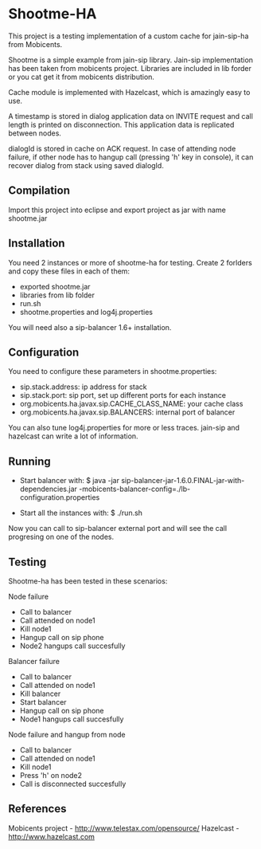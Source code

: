 Shootme-HA
==========
This project is a testing implementation of a custom cache for jain-sip-ha from Mobicents. 

Shootme is a simple example from jain-sip library. Jain-sip implementation has been taken from mobicents project. Libraries are included in lib forder or you cat get it from mobicents distribution.

Cache module is implemented with Hazelcast, which is amazingly easy to use.

A timestamp is stored in dialog application data on INVITE request and call length is printed on disconnection. This application data is replicated between nodes.

dialogId is stored in cache on ACK request. In case of attending node failure, if other node has to hangup call (pressing 'h' key in console), it can recover dialog from stack using saved dialogId.


Compilation
-----------
Import this project into eclipse and export project as jar with name shootme.jar


Installation
------------
You need 2 instances or more of shootme-ha for testing. Create 2 forlders and copy these files in each of them:
* exported shootme.jar
* libraries from lib folder
* run.sh
* shootme.properties and log4j.properties

You will need also a sip-balancer 1.6+ installation.

Configuration
-------------
You need to configure these parameters in shootme.properties:
* sip.stack.address: ip address for stack
* sip.stack.port: sip port, set up different ports for each instance
* org.mobicents.ha.javax.sip.CACHE_CLASS_NAME: your cache class
* org.mobicents.ha.javax.sip.BALANCERS: internal port of balancer


You can also tune log4j.properties for more or less traces. jain-sip and hazelcast can write a lot of information.

Running
-------
* Start balancer with:
<balancer-path>$ java -jar sip-balancer-jar-1.6.0.FINAL-jar-with-dependencies.jar -mobicents-balancer-config=./lb-configuration.properties

* Start all the instances with:
<nodeX-path>$ ./run.sh

Now you can call to sip-balancer external port and will see the call progresing on one of the nodes.

Testing
-------
Shootme-ha has been tested in these scenarios:

Node failure
* Call to balancer
* Call attended on node1
* Kill node1
* Hangup call on sip phone
* Node2 hangups call succesfully

Balancer failure
* Call to balancer
* Call attended on node1
* Kill balancer
* Start balancer
* Hangup call on sip phone
* Node1 hangups call succesfully

Node failure and hangup from node
* Call to balancer
* Call attended on node1
* Kill node1
* Press 'h' on node2
* Call is disconnected succesfully


References
----------
Mobicents project - http://www.telestax.com/opensource/
Hazelcast - http://www.hazelcast.com
